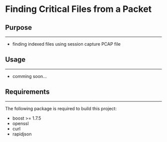 # Finding Critical Files from a Packet

## Purpose
------------
- finding indexed files using session capture PCAP file

## Usage
------------
- comming soon...

## Requirements
------------
The following package is required to build this project:
- boost >= 1.7.5
- openssl
- curl
- rapidjson 

